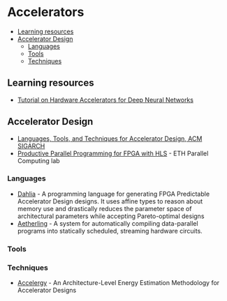# Accelerators

- [Learning resources](#learning-resources)
- [Accelerator Design](#accelerator-design)
  - [Languages](#languages)
  - [Tools](#tools)
  - [Techniques](#techniques)

## Learning resources

- [Tutorial on Hardware Accelerators for Deep Neural Networks](http://eyeriss.mit.edu/tutorial.html)

## Accelerator Design

- [Languages, Tools, and Techniques for Accelerator Design, ACM SIGARCH](https://www.sigarch.org/languages-tools-and-techniques-for-accelerator-design/)
- [Productive Parallel Programming for FPGA with HLS](https://spcl.inf.ethz.ch/Teaching/hls-tutorial/) - ETH Parallel Computing lab

### Languages

- [Dahlia](https://capra.cs.cornell.edu/dahlia/) - A programming language for generating FPGA Predictable Accelerator Design designs. It uses affine types to reason about memory use and drastically reduces the parameter space of architectural parameters while accepting Pareto-optimal designs
- [Aetherling](https://aetherling.org/) - A system for automatically compiling data-parallel programs into statically scheduled, streaming hardware circuits.

### Tools
 
### Techniques

- [Accelergy](http://accelergy.mit.edu/) - An Architecture-Level Energy Estimation Methodology for Accelerator Designs